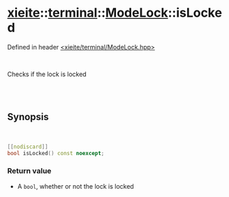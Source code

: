 # [xieite](../../../README.md)::[terminal](../../terminal.md)::[ModeLock](../ModeLock.md)::isLocked
Defined in header [<xieite/terminal/ModeLock.hpp>](../../../include/xieite/terminal/ModeLock.hpp)

<br/>

Checks if the lock is locked

<br/><br/>

## Synopsis

<br/>

```cpp
[[nodiscard]]
bool isLocked() const noexcept;
```
### Return value
- A `bool`, whether or not the lock is locked
